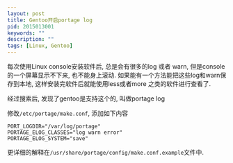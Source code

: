 ```yaml
---
layout: post
title: Gentoo开启portage log
pid: 2015013001
keywords: ""
description: ""
tags: [Linux, Gentoo]
---
```


每次使用Linux console安装软件后, 总是会有很多的log 或者 warn, 但是console的一个屏幕显示不下来,
也不能身上滚动. 如果能有一个方法能把这些log和warn保存到本地, 这样安装完软件后就能使用less或者more
之类的软件进行查看了.

经过搜索后, 发现了gentoo是支持这个的, 叫做portage log

修改`/etc/portage/make.conf`, 添加如下内容

    PORT_LOGDIR="/var/log/portage"
    PORTAGE_ELOG_CLASSES="log warn error"
    PORTAGE_ELOG_SYSTEM="save"

更详细的解释在`/usr/share/portage/config/make.conf.example`文件中.

